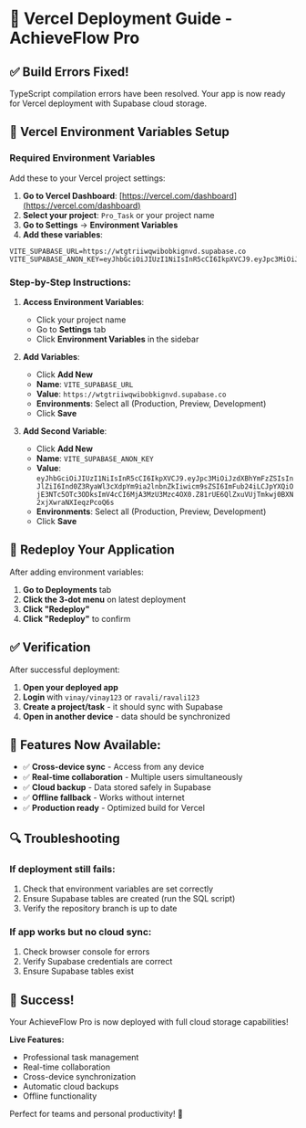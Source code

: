 # 🚀 Vercel Deployment Guide - AchieveFlow Pro

## ✅ Build Errors Fixed!

TypeScript compilation errors have been resolved. Your app is now ready for Vercel deployment with Supabase cloud storage.

## 🔧 Vercel Environment Variables Setup

### Required Environment Variables

Add these to your Vercel project settings:

1. **Go to Vercel Dashboard**: [https://vercel.com/dashboard](https://vercel.com/dashboard)
2. **Select your project**: `Pro_Task` or your project name
3. **Go to Settings** → **Environment Variables**
4. **Add these variables**:

```env
VITE_SUPABASE_URL=https://wtgtriiwqwibobkignvd.supabase.co
VITE_SUPABASE_ANON_KEY=eyJhbGciOiJIUzI1NiIsInR5cCI6IkpXVCJ9.eyJpc3MiOiJzdXBhYmFzZSIsInJlZiI6Ind0Z3RyaWl3cXdpYm9ia2lnbnZkIiwicm9sZSI6ImFub24iLCJpYXQiOjE3NTc5OTc3ODksImV4cCI6MjA3MzU3Mzc4OX0.Z81rUE6QlZxuVUjTmkwj0BXN2xjXwraNXIeqzPcoQ6s
```

### Step-by-Step Instructions:

1. **Access Environment Variables**:
   - Click your project name
   - Go to **Settings** tab
   - Click **Environment Variables** in the sidebar

2. **Add Variables**:
   - Click **Add New**
   - **Name**: `VITE_SUPABASE_URL`
   - **Value**: `https://wtgtriiwqwibobkignvd.supabase.co`
   - **Environments**: Select all (Production, Preview, Development)
   - Click **Save**

3. **Add Second Variable**:
   - Click **Add New**
   - **Name**: `VITE_SUPABASE_ANON_KEY`
   - **Value**: `eyJhbGciOiJIUzI1NiIsInR5cCI6IkpXVCJ9.eyJpc3MiOiJzdXBhYmFzZSIsInJlZiI6Ind0Z3RyaWl3cXdpYm9ia2lnbnZkIiwicm9sZSI6ImFub24iLCJpYXQiOjE3NTc5OTc3ODksImV4cCI6MjA3MzU3Mzc4OX0.Z81rUE6QlZxuVUjTmkwj0BXN2xjXwraNXIeqzPcoQ6s`
   - **Environments**: Select all (Production, Preview, Development)
   - Click **Save**

## 🔄 Redeploy Your Application

After adding environment variables:

1. **Go to Deployments** tab
2. **Click the 3-dot menu** on latest deployment
3. **Click "Redeploy"**
4. **Click "Redeploy"** to confirm

## ✅ Verification

After successful deployment:

1. **Open your deployed app**
2. **Login** with `vinay/vinay123` or `ravali/ravali123`
3. **Create a project/task** - it should sync with Supabase
4. **Open in another device** - data should be synchronized

## 🎯 Features Now Available:

- ✅ **Cross-device sync** - Access from any device
- ✅ **Real-time collaboration** - Multiple users simultaneously
- ✅ **Cloud backup** - Data stored safely in Supabase
- ✅ **Offline fallback** - Works without internet
- ✅ **Production ready** - Optimized build for Vercel

## 🔍 Troubleshooting

### If deployment still fails:
1. Check that environment variables are set correctly
2. Ensure Supabase tables are created (run the SQL script)
3. Verify the repository branch is up to date

### If app works but no cloud sync:
1. Check browser console for errors
2. Verify Supabase credentials are correct
3. Ensure Supabase tables exist

## 🎉 Success!

Your AchieveFlow Pro is now deployed with full cloud storage capabilities!

**Live Features:**
- Professional task management
- Real-time collaboration
- Cross-device synchronization
- Automatic cloud backups
- Offline functionality

Perfect for teams and personal productivity! 🚀